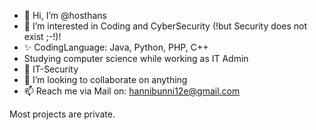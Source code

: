 - 👋 Hi, I’m @hosthans
- 👀 I’m interested in Coding and CyberSecurity (!but Security does not exist ;-!)!
- ✨ CodingLanguage: Java, Python, PHP, C++
- Studying computer science while working as IT Admin
- 🌱 IT-Security
- 💞️ I’m looking to collaborate on anything
- 📫 Reach me via Mail on: hannibunni12e@gmail.com

Most projects are private.
